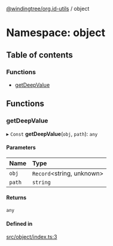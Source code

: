 [@windingtree/org.id-utils](../README.md) / object

# Namespace: object

## Table of contents

### Functions

- [getDeepValue](object.md#getdeepvalue)

## Functions

### getDeepValue

▸ `Const` **getDeepValue**(`obj`, `path`): `any`

#### Parameters

| Name | Type |
| :------ | :------ |
| `obj` | `Record`<string, unknown\> |
| `path` | `string` |

#### Returns

`any`

#### Defined in

[src/object/index.ts:3](https://github.com/windingtree/org.id-sdk/blob/c34f680/packages/utils/src/object/index.ts#L3)
